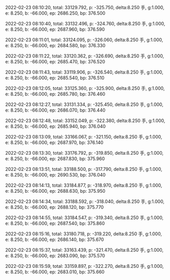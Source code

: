 2022-02-23 08:10:20, total: 33129.792, p: -325.750, delta:8.250 手, g:1.000, e: 8.250, b: -66.000, ep: 2686.250, bp: 376.500

2022-02-23 08:10:40, total: 33132.496, p: -324.760, delta:8.250 手, g:1.000, e: 8.250, b: -66.000, ep: 2687.960, bp: 376.590

2022-02-23 08:11:01, total: 33124.095, p: -326.060, delta:8.250 手, g:1.000, e: 8.250, b: -66.000, ep: 2684.580, bp: 376.330

2022-02-23 08:11:22, total: 33120.362, p: -326.690, delta:8.250 手, g:1.000, e: 8.250, b: -66.000, ep: 2685.470, bp: 376.520

2022-02-23 08:11:43, total: 33119.906, p: -326.540, delta:8.250 手, g:1.000, e: 8.250, b: -66.000, ep: 2685.540, bp: 376.510

2022-02-23 08:12:05, total: 33125.360, p: -325.900, delta:8.250 手, g:1.000, e: 8.250, b: -66.000, ep: 2685.780, bp: 376.460

2022-02-23 08:12:27, total: 33131.334, p: -325.450, delta:8.250 手, g:1.000, e: 8.250, b: -66.000, ep: 2686.070, bp: 376.440

2022-02-23 08:12:48, total: 33152.049, p: -322.380, delta:8.250 手, g:1.000, e: 8.250, b: -66.000, ep: 2685.940, bp: 376.040

2022-02-23 08:13:09, total: 33166.067, p: -321.150, delta:8.250 手, g:1.000, e: 8.250, b: -66.000, ep: 2687.970, bp: 376.140

2022-02-23 08:13:30, total: 33176.792, p: -319.850, delta:8.250 手, g:1.000, e: 8.250, b: -66.000, ep: 2687.830, bp: 375.960

2022-02-23 08:13:51, total: 33188.500, p: -317.790, delta:8.250 手, g:1.000, e: 8.250, b: -66.000, ep: 2690.530, bp: 376.040

2022-02-23 08:14:13, total: 33184.877, p: -318.970, delta:8.250 手, g:1.000, e: 8.250, b: -66.000, ep: 2688.630, bp: 375.950

2022-02-23 08:14:34, total: 33188.592, p: -318.040, delta:8.250 手, g:1.000, e: 8.250, b: -66.000, ep: 2688.120, bp: 375.770

2022-02-23 08:14:55, total: 33184.547, p: -319.340, delta:8.250 手, g:1.000, e: 8.250, b: -66.000, ep: 2687.540, bp: 375.860

2022-02-23 08:15:16, total: 33180.718, p: -319.220, delta:8.250 手, g:1.000, e: 8.250, b: -66.000, ep: 2686.140, bp: 375.670

2022-02-23 08:15:37, total: 33163.439, p: -321.470, delta:8.250 手, g:1.000, e: 8.250, b: -66.000, ep: 2683.090, bp: 375.570

2022-02-23 08:15:59, total: 33159.897, p: -322.270, delta:8.250 手, g:1.000, e: 8.250, b: -66.000, ep: 2683.010, bp: 375.660